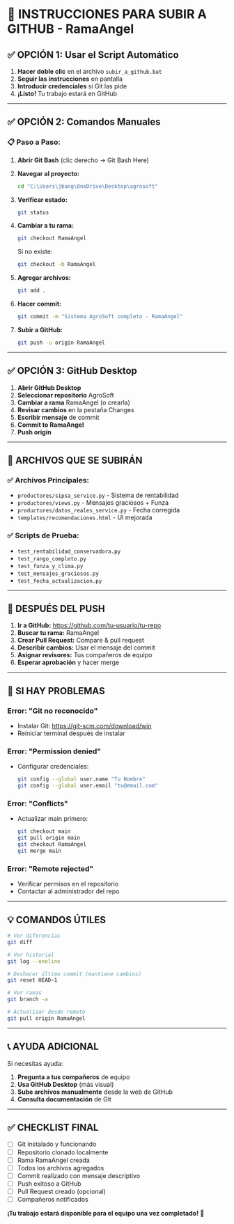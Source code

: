 # 🚀 INSTRUCCIONES PARA SUBIR A GITHUB - RamaAngel

## ✅ OPCIÓN 1: Usar el Script Automático

1. **Hacer doble clic** en el archivo `subir_a_github.bat`
2. **Seguir las instrucciones** en pantalla
3. **Introducir credenciales** si Git las pide
4. **¡Listo!** Tu trabajo estará en GitHub

---

## ✅ OPCIÓN 2: Comandos Manuales

### 📋 Paso a Paso:

1. **Abrir Git Bash** (clic derecho → Git Bash Here)

2. **Navegar al proyecto:**
   ```bash
   cd "C:\Users\jbang\OneDrive\Desktop\agrosoft"
   ```

3. **Verificar estado:**
   ```bash
   git status
   ```

4. **Cambiar a tu rama:**
   ```bash
   git checkout RamaAngel
   ```
   
   Si no existe:
   ```bash
   git checkout -b RamaAngel
   ```

5. **Agregar archivos:**
   ```bash
   git add .
   ```

6. **Hacer commit:**
   ```bash
   git commit -m "Sistema AgroSoft completo - RamaAngel"
   ```

7. **Subir a GitHub:**
   ```bash
   git push -u origin RamaAngel
   ```

---

## ✅ OPCIÓN 3: GitHub Desktop

1. **Abrir GitHub Desktop**
2. **Seleccionar repositorio** AgroSoft
3. **Cambiar a rama** RamaAngel (o crearla)
4. **Revisar cambios** en la pestaña Changes
5. **Escribir mensaje** de commit
6. **Commit to RamaAngel**
7. **Push origin**

---

## 📁 ARCHIVOS QUE SE SUBIRÁN

### ✅ Archivos Principales:
- `productores/sipsa_service.py` - Sistema de rentabilidad
- `productores/views.py` - Mensajes graciosos + Funza  
- `productores/datos_reales_service.py` - Fecha corregida
- `templates/recomendaciones.html` - UI mejorada

### ✅ Scripts de Prueba:
- `test_rentabilidad_conservadora.py`
- `test_rango_completo.py`
- `test_funza_y_clima.py`
- `test_mensajes_graciosos.py`
- `test_fecha_actualizacion.py`

---

## 🎯 DESPUÉS DEL PUSH

1. **Ir a GitHub:** https://github.com/tu-usuario/tu-repo
2. **Buscar tu rama:** RamaAngel
3. **Crear Pull Request:** Compare & pull request
4. **Describir cambios:** Usar el mensaje del commit
5. **Asignar revisores:** Tus compañeros de equipo
6. **Esperar aprobación** y hacer merge

---

## 🚨 SI HAY PROBLEMAS

### Error: "Git no reconocido"
- Instalar Git: https://git-scm.com/download/win
- Reiniciar terminal después de instalar

### Error: "Permission denied"
- Configurar credenciales:
  ```bash
  git config --global user.name "Tu Nombre"
  git config --global user.email "tu@email.com"
  ```

### Error: "Conflicts"
- Actualizar main primero:
  ```bash
  git checkout main
  git pull origin main
  git checkout RamaAngel
  git merge main
  ```

### Error: "Remote rejected"
- Verificar permisos en el repositorio
- Contactar al administrador del repo

---

## 💡 COMANDOS ÚTILES

```bash
# Ver diferencias
git diff

# Ver historial
git log --oneline

# Deshacer último commit (mantiene cambios)
git reset HEAD~1

# Ver ramas
git branch -a

# Actualizar desde remoto
git pull origin RamaAngel
```

---

## 📞 AYUDA ADICIONAL

Si necesitas ayuda:
1. **Pregunta a tus compañeros** de equipo
2. **Usa GitHub Desktop** (más visual)
3. **Sube archivos manualmente** desde la web de GitHub
4. **Consulta documentación** de Git

---

## ✅ CHECKLIST FINAL

- [ ] Git instalado y funcionando
- [ ] Repositorio clonado localmente
- [ ] Rama RamaAngel creada
- [ ] Todos los archivos agregados
- [ ] Commit realizado con mensaje descriptivo
- [ ] Push exitoso a GitHub
- [ ] Pull Request creado (opcional)
- [ ] Compañeros notificados

**¡Tu trabajo estará disponible para el equipo una vez completado!** 🎉
